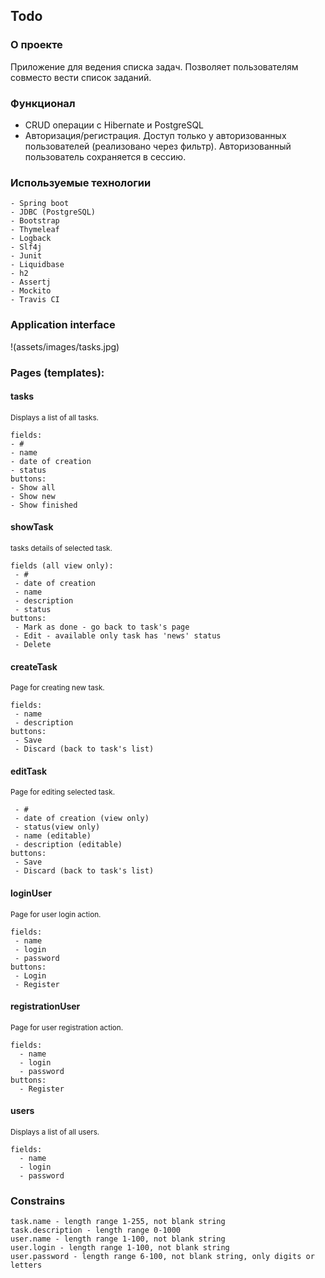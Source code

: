 ## Todo

### О проекте
Приложение для ведения списка задач. Позволяет пользователям совместо вести список заданий.

### Функционал
* CRUD операции с Hibernate и PostgreSQL
* Авторизация/регистрация. Доступ только у авторизованных пользователей (реализовано через фильтр).
  Авторизованный пользователь сохраняется в сессию.

### Используемые технологии
```
- Spring boot
- JDBC (PostgreSQL)
- Bootstrap
- Thymeleaf
- Logback
- Slf4j
- Junit
- Liquidbase
- h2
- Assertj
- Mockito
- Travis CI
```

### Application interface
!(assets/images/tasks.jpg)

### Pages (templates):

#### tasks
<sub>Displays a list of all tasks.</sub>
```
fields:
- #
- name
- date of creation
- status
buttons: 
- Show all 
- Show new
- Show finished
```
#### showTask

<sub>tasks details of selected task.</sub>
```
fields (all view only):
 - #
 - date of creation
 - name
 - description
 - status
buttons:
 - Mark as done - go back to task's page
 - Edit - available only task has 'news' status
 - Delete
```
#### createTask
<sub>Page for creating new task.</sub>
```
fields:
 - name
 - description
buttons:
 - Save
 - Discard (back to task's list)
```
#### editTask
<sub>Page for editing selected task.</sub>
```fields:
 - #
 - date of creation (view only)
 - status(view only)
 - name (editable)
 - description (editable)
buttons:
 - Save
 - Discard (back to task's list)
 ```
#### loginUser
<sub>Page for user login action.</sub>
```
fields:
 - name
 - login
 - password
buttons:
 - Login
 - Register
 ```
#### registrationUser
<sub>Page for user registration action.</sub>
```
fields:
  - name  
  - login
  - password
buttons:
  - Register
```
#### users
<sub>Displays a list of all users.</sub>
```
fields:
  - name  
  - login
  - password
```
### Constrains
```
task.name - length range 1-255, not blank string
task.description - length range 0-1000
user.name - length range 1-100, not blank string
user.login - length range 1-100, not blank string
user.password - length range 6-100, not blank string, only digits or letters
```